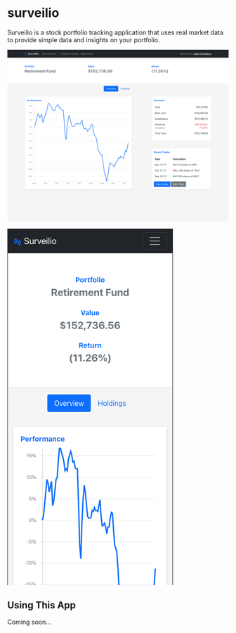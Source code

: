 # surveilio

Surveilio is a stock portfolio tracking application that uses real market data to provide simple data and insights on your portfolio.

![desktop](desktop-preview.png)

![mobile](mobile-preview.png)

## Using This App

Coming soon...
